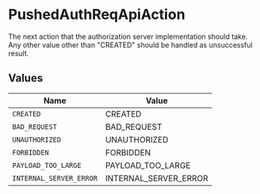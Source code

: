 # PushedAuthReqApiAction

The next action that the authorization server implementation should take. Any other value other than "CREATED" should be handled as unsuccessful result.


## Values

| Name                    | Value                   |
| ----------------------- | ----------------------- |
| `CREATED`               | CREATED                 |
| `BAD_REQUEST`           | BAD_REQUEST             |
| `UNAUTHORIZED`          | UNAUTHORIZED            |
| `FORBIDDEN`             | FORBIDDEN               |
| `PAYLOAD_TOO_LARGE`     | PAYLOAD_TOO_LARGE       |
| `INTERNAL_SERVER_ERROR` | INTERNAL_SERVER_ERROR   |